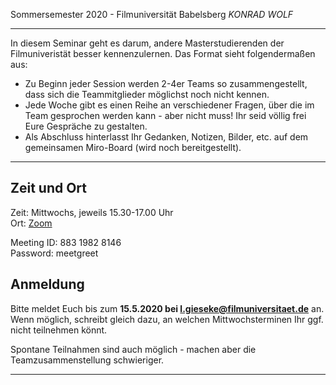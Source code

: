 Sommersemester 2020 - Filmuniversität Babelsberg *KONRAD WOLF*

---


In diesem Seminar geht es darum, andere Masterstudierenden der Filmuniveristät besser kennenzulernen. Das Format sieht folgendermaßen aus:

- Zu Beginn jeder Session werden 2-4er Teams so zusammengestellt, dass sich die Teammitglieder möglichst noch nicht kennen.
- Jede Woche gibt es einen Reihe an verschiedener Fragen, über die im Team gesprochen werden kann - aber nicht muss! Ihr seid völlig frei Eure Gespräche zu gestalten.
- Als Abschluss hinterlasst Ihr Gedanken, Notizen, Bilder, etc. auf dem gemeinsamen Miro-Board (wird noch bereitgestellt).

---

## Zeit und Ort

Zeit: Mittwochs, jeweils 15.30-17.00 Uhr  
Ort: [Zoom](https://us02web.zoom.us/j/88319828146?pwd=OG1jY3MwQzlRdkdyNHVJZEtvR0UrUT09)    

Meeting ID: 883 1982 8146  
Password: meetgreet  

## Anmeldung

Bitte meldet Euch bis zum **15.5.2020 bei l.gieseke@filmuniversitaet.de** an. Wenn möglich, schreibt gleich dazu, an welchen Mittwochsterminen Ihr ggf. nicht teilnehmen könnt.  

Spontane Teilnahmen sind auch möglich - machen aber die Teamzusammenstellung schwieriger.

---
